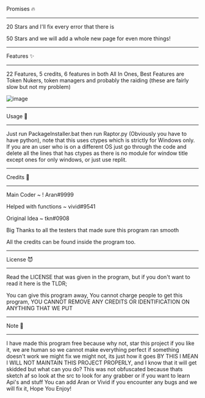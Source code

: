 Promises 🔥
______

20 Stars and I'll fix every error that there is

50 Stars and we will add a whole new page for even more things!
______

Features ✨
______

22 Features, 5 credits, 6 features in both All In Ones,
Best Features are Token Nukers, token managers and probably the raiding (these are fairly slow but not my problem)

![image](https://user-images.githubusercontent.com/96021763/150035189-5484e6ac-8889-40a5-a1de-75879f3d55e0.png)
______

Usage 🙌
______

Just run PackageInstaller.bat then run Raptor.py (Obviously you have to have python), note that this uses ctypes which is strictly for Windows only. 
If you are an user who is on a different OS just go through the code and delete all the lines that has ctypes as there is no module for window title 
except ones for only windows, or just use replit.
______

Credits 🤝
______

Main Coder ~ ! Aran#9999

Helped with functions ~ vivid#9541

Original Idea ~ tkn#0908

Big Thanks to all the testers that made sure this program ran smooth


All the credits can be found inside the program too. 
______

License 😈
______

Read the LICENSE that was given in the program, but if you don't want to read it here is the TLDR;

You can give this program away,
You cannot charge people to get this program,
YOU CANNOT REMOVE ANY CREDITS OR IDENTIFICATION ON ANYTHING THAT WE PUT

______

Note 📝
______

I have made this program free because why not, star this project if you like it, we are human so we cannot make everything perfect if something doesn't work
we might fix we might not, its just how it goes BY THIS I MEAN I WILL NOT MAINTAIN THIS PROJECT PROPERLY, 
and I know that it will get skidded but what can you do?
This was not obfuscated because thats sketch af so look at the src to look for any grabber or if you want to learn Api's and stuff
You can add Aran or Vivid if you encounter any bugs and we will fix it, Hope You Enjoy!

